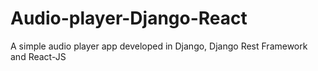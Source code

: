 # Audio-player-Django-React
A simple audio player app developed in Django, Django Rest Framework and React-JS
